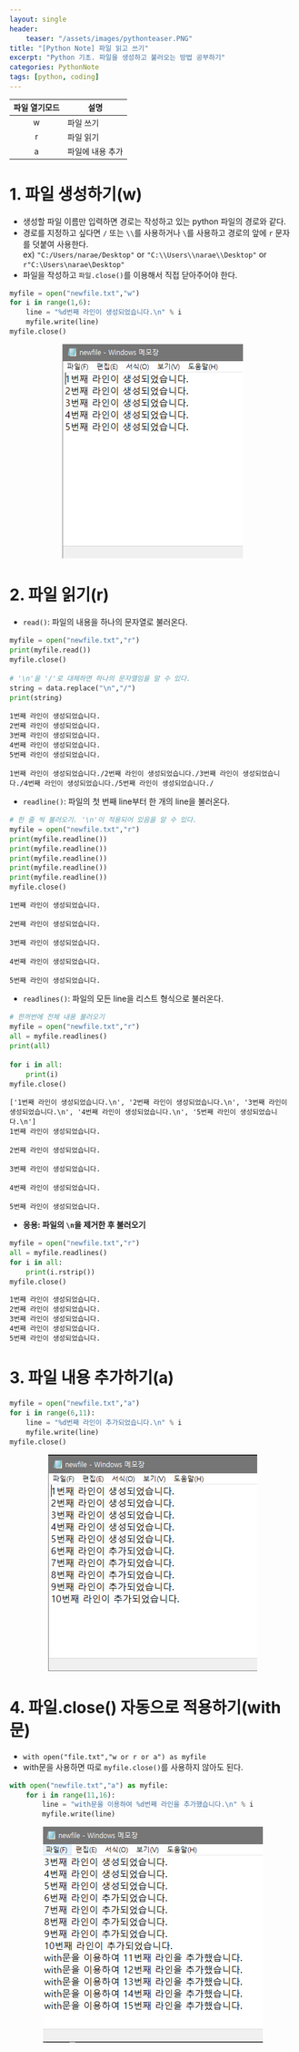 ```yaml
---
layout: single
header:
    teaser: "/assets/images/pythonteaser.PNG"
title: "[Python Note] 파일 읽고 쓰기"
excerpt: "Python 기초. 파일을 생성하고 불러오는 방법 공부하기"
categories: PythonNote
tags: [python, coding]
---
```


|파일 열기모드| 설명           |
|:----------:|---------------|
|w           |파일 쓰기       |
|r           |파일 읽기       |
|a           |파일에 내용 추가|

# 1. 파일 생성하기(w)
* 생성할 파일 이름만 입력하면 경로는 작성하고 있는 python 파일의 경로와 같다. 
* 경로를 지정하고 싶다면 `/` 또는 `\\`를 사용하거나 `\`를 사용하고 경로의 앞에 `r` 문자를 덧붙여 사용한다.  
ex) ``"C:/Users/narae/Desktop"`` or ``"C:\\Users\\narae\\Desktop"`` or ``r"C:\Users\narae\Desktop"``
* 파일을 작성하고 `파일.close()`를 이용해서 직접 닫아주어야 한다. 


```python
myfile = open("newfile.txt","w")
for i in range(1,6):
    line = "%d번째 라인이 생성되었습니다.\n" % i
    myfile.write(line)
myfile.close()
```

<p style="text-align:center;">
    <img src="/assets/images/python/newfile.PNG">
</p>

# 2. 파일 읽기(r)
* `read()`: 파일의 내용을 하나의 문자열로 불러온다.


```python
myfile = open("newfile.txt","r")
print(myfile.read())
myfile.close()

# '\n'을 '/'로 대체하면 하나의 문자열임을 알 수 있다.
string = data.replace("\n","/")
print(string)
```

    1번째 라인이 생성되었습니다.
    2번째 라인이 생성되었습니다.
    3번째 라인이 생성되었습니다.
    4번째 라인이 생성되었습니다.
    5번째 라인이 생성되었습니다.
    
    1번째 라인이 생성되었습니다./2번째 라인이 생성되었습니다./3번째 라인이 생성되었습니다./4번째 라인이 생성되었습니다./5번째 라인이 생성되었습니다./
    


* `readline()`: 파일의 첫 번째 line부터 한 개의 line을 불러온다.


```python
# 한 줄 씩 불러오기. '\n'이 적용되어 있음을 알 수 있다.
myfile = open("newfile.txt","r")
print(myfile.readline())
print(myfile.readline())
print(myfile.readline())
print(myfile.readline())
print(myfile.readline())
myfile.close()
```

    1번째 라인이 생성되었습니다.
    
    2번째 라인이 생성되었습니다.
    
    3번째 라인이 생성되었습니다.
    
    4번째 라인이 생성되었습니다.
    
    5번째 라인이 생성되었습니다.
    
    

* `readlines()`: 파일의 모든 line을 리스트 형식으로 불러온다.


```python
# 한꺼번에 전체 내용 불러오기
myfile = open("newfile.txt","r")
all = myfile.readlines()
print(all)

for i in all:
    print(i)
myfile.close()
```

    ['1번째 라인이 생성되었습니다.\n', '2번째 라인이 생성되었습니다.\n', '3번째 라인이 생성되었습니다.\n', '4번째 라인이 생성되었습니다.\n', '5번째 라인이 생성되었습니다.\n']
    1번째 라인이 생성되었습니다.
    
    2번째 라인이 생성되었습니다.
    
    3번째 라인이 생성되었습니다.
    
    4번째 라인이 생성되었습니다.
    
    5번째 라인이 생성되었습니다.
    
    

* **응용: 파일의 `\n`을 제거한 후 불러오기**


```python
myfile = open("newfile.txt","r")
all = myfile.readlines()
for i in all:
    print(i.rstrip())
myfile.close()
```

    1번째 라인이 생성되었습니다.
    2번째 라인이 생성되었습니다.
    3번째 라인이 생성되었습니다.
    4번째 라인이 생성되었습니다.
    5번째 라인이 생성되었습니다.
    

# 3. 파일 내용 추가하기(a)


```python
myfile = open("newfile.txt","a")
for i in range(6,11):
    line = "%d번째 라인이 추가되었습니다.\n" % i
    myfile.write(line)
myfile.close()
```

<p style="text-align:center;">
    <img src="/assets/images/python/newfile2.PNG">
</p>

# 4. 파일.close() 자동으로 적용하기(with문)
* `with open("file.txt","w or r or a") as myfile`
* with문을 사용하면 따로 `myfile.close()`를 사용하지 않아도 된다.


```python
with open("newfile.txt","a") as myfile:
    for i in range(11,16):
        line = "with문을 이용하여 %d번째 라인을 추가했습니다.\n" % i
        myfile.write(line)
```

<p style="text-align:center;">
    <img src="/assets/images/python/newfile3.PNG">
</p>
